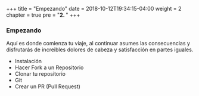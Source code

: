 +++
title = "Empezando"
date = 2018-10-12T19:34:15-04:00
weight = 2
chapter = true
pre = "<b>2. </b>"
+++

### Empezando

Aquí es donde comienza tu viaje, al continuar asumes las consecuencias y disfrutarás de increibles dolores de cabeza y satisfacción en partes iguales.

- Instalación
- Hacer Fork a un Repositorio
- Clonar tu repositorio
- Git
- Crear un PR (Pull Request)